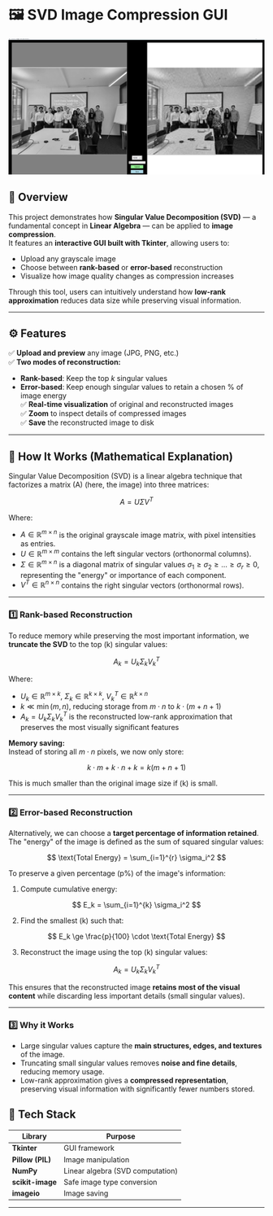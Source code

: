 # 🖼️ SVD Image Compression GUI

![SVD GUI Screenshot](https://github.com/minhhai1208/Portfolio-Data-Science/blob/main/Screenshot%202025-10-19%20090327.png)

## 📘 Overview
This project demonstrates how **Singular Value Decomposition (SVD)** — a fundamental concept in **Linear Algebra** — can be applied to **image compression**.  
It features an **interactive GUI built with Tkinter**, allowing users to:
- Upload any grayscale image
- Choose between **rank-based** or **error-based** reconstruction
- Visualize how image quality changes as compression increases  

Through this tool, users can intuitively understand how **low-rank approximation** reduces data size while preserving visual information.

---

## ⚙️ Features
✅ **Upload and preview** any image (JPG, PNG, etc.)  
✅ **Two modes of reconstruction:**
   - **Rank-based**: Keep the top *k* singular values  
   - **Error-based**: Keep enough singular values to retain a chosen % of image energy  
✅ **Real-time visualization** of original and reconstructed images  
✅ **Zoom** to inspect details of compressed images  
✅ **Save** the reconstructed image to disk  

---

## 🧠 How It Works (Mathematical Explanation)

Singular Value Decomposition (SVD) is a linear algebra technique that factorizes a matrix \(A\) (here, the image) into three matrices:

$$
A = U \Sigma V^T
$$

Where:

- $A \in \mathbb{R}^{m \times n}$ is the original grayscale image matrix, with pixel intensities as entries.
- $U \in \mathbb{R}^{m \times m}$ contains the left singular vectors (orthonormal columns).
- $\Sigma \in \mathbb{R}^{m \times n}$ is a diagonal matrix of singular values 
  $\sigma_1 \ge \sigma_2 \ge \dots \ge \sigma_r \ge 0$, representing the "energy" or importance of each component.
- $V^T \in \mathbb{R}^{n \times n}$ contains the right singular vectors (orthonormal rows).

---

### 1️⃣ Rank-based Reconstruction

To reduce memory while preserving the most important information, we **truncate the SVD** to the top \(k\) singular values:

$$
A_k = U_k \Sigma_k V_k^T
$$

Where:

- $U_k \in \mathbb{R}^{m \times k}$, $\Sigma_k \in \mathbb{R}^{k \times k}$, $V_k^T \in \mathbb{R}^{k \times n}$
- $k \ll \min(m, n)$, reducing storage from $m \cdot n$ to $k \cdot (m + n + 1)$
- $A_k = U_k \Sigma_k V_k^T$ is the reconstructed low-rank approximation that preserves the most visually significant features

**Memory saving:**  
Instead of storing all $m \cdot n$ pixels, we now only store:

$$
k \cdot m + k \cdot n + k = k(m+n+1)
$$

This is much smaller than the original image size if \(k\) is small.

---

### 2️⃣ Error-based Reconstruction

Alternatively, we can choose a **target percentage of information retained**. The "energy" of the image is defined as the sum of squared singular values:

$$
\text{Total Energy} = \sum_{i=1}^{r} \sigma_i^2
$$

To preserve a given percentage \(p\%\) of the image's information:

1. Compute cumulative energy:

$$
E_k = \sum_{i=1}^{k} \sigma_i^2
$$

2. Find the smallest \(k\) such that:

$$
E_k \ge \frac{p}{100} \cdot \text{Total Energy}
$$

3. Reconstruct the image using the top \(k\) singular values:

$$
A_k = U_k \Sigma_k V_k^T
$$

This ensures that the reconstructed image **retains most of the visual content** while discarding less important details (small singular values).

---

### 3️⃣ Why it Works

- Large singular values capture the **main structures, edges, and textures** of the image.
- Truncating small singular values removes **noise and fine details**, reducing memory usage.
- Low-rank approximation gives a **compressed representation**, preserving visual information with significantly fewer numbers stored.



## 🧩 Tech Stack

| Library | Purpose |
|----------|----------|
| **Tkinter** | GUI framework |
| **Pillow (PIL)** | Image manipulation |
| **NumPy** | Linear algebra (SVD computation) |
| **scikit-image** | Safe image type conversion |
| **imageio** | Image saving |

---

